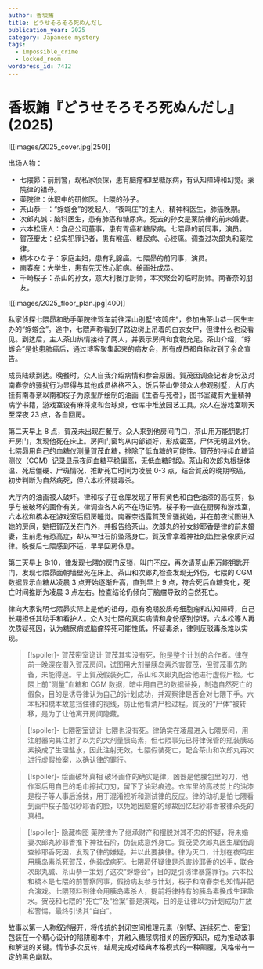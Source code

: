 ```yaml
---
author: 香坂鮪
title: どうせそろそろ死ぬんだし
publication_year: 2025
category: Japanese mystery
tags:
  - impossible_crime
  - locked_room
wordpress_id: 7412
---
```

# 香坂鮪『どうせそろそろ死ぬんだし』(2025)

![[images/2025_cover.jpg|250]]

出场人物：

- 七隈昴：前刑警，现私家侦探，患有脑瘤和I型糖尿病，有认知障碍和幻觉。薬院律的祖母。
- 薬院律：休职中的研修医。七隈的孙子。
- 茶山恭一：“蜉蝣会”的发起人，“夜鸣庄”的主人，精神科医生，肺癌晚期。
- 次郎丸誠：脑科医生，患有肺癌和糖尿病。死去的孙女是薬院律的前未婚妻。
- 六本松唐人：食品公司董事，患有胃癌和糖尿病。七隈昴的前同事，演员。
- 賀茂慶太：纪实犯罪记者，患有喉癌、糖尿病、心绞痛。调查过次郎丸和薬院律。
- 橋本ひな子：家庭主妇，患有乳腺癌。七隈昴的前同事，演员。
- 南春奈：大学生，患有先天性心脏病。绘画社成员。
- 千崎桜子：茶山的孙女，意大利餐厅厨师，本次聚会的临时厨师。南春奈的朋友。

![[images/2025_floor_plan.jpg|400]]

私家侦探七隈昴和助手薬院律驾车前往深山别墅“夜鸣庄”，参加由茶山恭一医生主办的“蜉蝣会”。途中，七隈声称看到了路边树上吊着的白衣女尸，但律什么也没看见。到达后，主人茶山热情接待了两人，并表示房间和食物充足。茶山介绍，“蜉蝣会”是他患肺癌后，通过博客聚集起来的病友会，所有成员都自称收到了余命宣告。

成员陆续到达。晚餐时，众人自我介绍病情和参会原因。賀茂因调查记者身份及对南春奈的骚扰行为显得与其他成员格格不入。饭后茶山带领众人参观别墅，大厅内挂有南春奈以南和桜子为原型所绘制的油画《生者与死者》，图书室藏有大量精神病学书籍，游戏室设有麻将桌和台球桌，仓库中堆放园艺工具。众人在游戏室聊天至深夜 23 点，各自回房。

第二天早上 8 点，賀茂未出现在餐厅。众人来到他房间门口，茶山用万能钥匙打开房门，发现他死在床上。房间门窗均从内部锁好，形成密室，尸体无明显外伤。七隈昴用自己的血糖仪测量賀茂血糖，排除了低血糖的可能性。賀茂的持续血糖监测仪（CGM）记录显示夜间血糖平稳偏高，无低血糖时段。茶山和次郎丸根据体温、死后僵硬、尸斑情况，推断死亡时间为凌晨 0-3 点，结合賀茂的晚期喉癌，初步判断为自然病死，但六本松怀疑毒杀。

大厅内的油画被人破坏。律和桜子在仓库发现了带有黄色和白色油漆的高枝剪，似乎与被破坏的画作有关。律调查各人的不在场证明。桜子称一直在厨房和游戏室，六本松和橋本在游戏室后回房睡觉。南春奈透露賀茂曾骚扰她，并在前夜试图进入她的房间，她把賀茂关在门外，并报告给茶山。次郎丸的孙女紗耶香是律的前未婚妻，生前患有恐高症，却从神社石阶坠落身亡。賀茂曾拿着神社的监控录像质问过律。晚餐后七隈感到不适，早早回房休息。

第三天早上 8:10，律发现七隈的房门反锁，叫门不应，再次请茶山用万能钥匙开门，发现七隈昴面朝墙壁死在床上。茶山和次郎丸检查发现无外伤，七隈的 CGM 数据显示血糖从凌晨 3 点开始逐渐升高，直到早上 9 点，符合死后血糖变化，死亡时间推断为凌晨 3 点左右。检查结论仍倾向于脑瘤导致的自然死亡。

律向大家说明七隈昴实际上是他的祖母，患有晚期胶质母细胞瘤和认知障碍，自己长期担任其助手和看护人。众人对七隈的真实病情和身份感到惊讶。六本松等人再次质疑死因，认为糖尿病或脑瘤猝死可能性低，怀疑毒杀，律则反驳毒杀难以实现。

> [!spoiler]- 賀茂密室诡计
> 賀茂其实没有死，他是整个计划的合作者。律在前一晚深夜潜入賀茂房间，试图用大剂量胰岛素杀害賀茂，但賀茂事先防备，未能得逞。早上賀茂假装死亡，茶山和次郎丸配合他进行虚假尸检。七隈上前“测量”血糖和 CGM 数据，暗中用自己的数据替换，制造自然死亡的假象，目的是诱导律认为自己的计划成功，并观察律是否会对七隈下手。六本松和橋本故意挡住律的视线，防止他看清尸检过程。賀茂的“尸体”被转移，是为了让他离开房间隐藏。

> [!spoiler]- 七隈密室诡计
> 七隈也没有死。律确实在凌晨进入七隈房间，用注射器向其注射了以为的大剂量胰岛素，但七隈事先已将律保管的瓶装胰岛素换成了生理盐水，因此注射无效。七隈假装死亡，配合茶山和次郎丸再次进行虚假检案，以确认律的罪行。

> [!spoiler]- 绘画破坏真相
> 破坏画作的确实是律，凶器是他腰包里的刀，他作案后用自己的毛巾擦拭刀刃，留下了油彩痕迹。仓库里的高枝剪上的油漆是桜子等人事后涂抹，用于混淆视听和测试律的反应。律的动机是怕七隈看到画中桜子酷似紗耶香的脸，以免她因脑瘤的缘故回忆起紗耶香被律杀死的真相。

> [!spoiler]- 隐藏构图
> 薬院律为了继承财产和摆脱对其不忠的怀疑，将未婚妻次郎丸紗耶香推下神社石阶，伪装成意外身亡。賀茂受次郎丸医生雇佣调查紗耶香死因，发现了律的嫌疑，并以此要挟律。律为灭口，计划在夜鸣庄用胰岛素杀死賀茂，伪装成病死。七隈昴怀疑律是杀害紗耶香的凶手，联合次郎丸誠、茶山恭一策划了这次“蜉蝣会”，目的是引诱律暴露罪行。六本松和橋本是七隈的前警察同事，假扮病友参与计划，桜子和南春奈也知情并配合演戏。七隈预料到律会用胰岛素杀人，提前将律持有的胰岛素换成生理盐水。贺茂和七隈的“死亡”及“检案”都是演戏，目的是让律以为计划成功并放松警惕，最终引诱其“自白”。

故事以第一人称叙述展开，将传统的封闭空间推理元素（别墅、连续死亡、密室）包装在一个精心设计的陷阱剧本中，并融入糖尿病相关的医疗知识，成为推动故事和解谜的关键。情节多次反转，结局完成对经典本格模式的一种颠覆，风格带有一定的黑色幽默。
